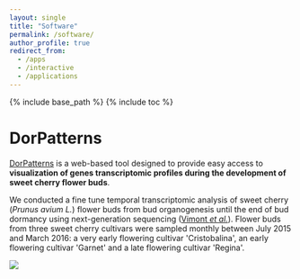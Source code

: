 ```yaml
---
layout: single
title: "Software"
permalink: /software/
author_profile: true
redirect_from:
  - /apps
  - /interactive
  - /applications
---
```


{% include base_path %}
{% include toc %}

DorPatterns
======
[DorPatterns](https://bwenden.shinyapps.io/DorPatterns/) is a web-based tool designed to provide easy access to **visualization of genes transcriptomic profiles during the development of sweet cherry flower buds**.

We conducted a fine tune temporal transcriptomic analysis of sweet cherry (*Prunus avium L.*) flower buds from bud organogenesis until the end of bud dormancy using next-generation sequencing ([Vimont *et al.*](https://bwenden.github.io/bwenden/publication/2019-From-bud-formation-to-flowering-transcriptomic-state-defines-the-cherry-developmental-phases-of-sweet-cherry-bud-dormancy)). Flower buds from three sweet cherry cultivars were sampled monthly between July 2015 and March 2016: a very early flowering cultivar 'Cristobalina', an early flowering cultivar 'Garnet' and a late flowering cultivar 'Regina'.

<a href="https://bwenden.shinyapps.io/DorPatterns/"><img src="/bwenden/images/DorPatterns.png" /></a>
